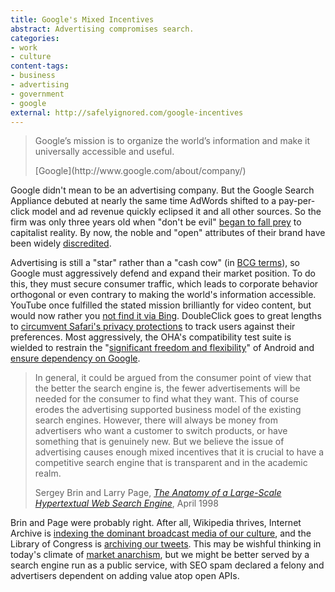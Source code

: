 ```yaml
---
title: Google's Mixed Incentives
abstract: Advertising compromises search.
categories:
- work
- culture
content-tags:
- business
- advertising
- government
- google
external: http://safelyignored.com/google-incentives
---
```


> Google’s mission is to organize the world’s information and make it universally accessible and useful.
> <footer>[Google](http://www.google.com/about/company/)</footer>

Google didn't mean to be an advertising company. But the Google Search Appliance debuted at nearly the same time AdWords shifted to a pay-per-click model and ad revenue quickly eclipsed it and all other sources. So the firm was only three years old when "don't be evil" [began to fall prey][evil] to capitalist reality. By now, the noble and "open" attributes of their brand have been widely [discredited].

[evil]: http://www.wired.com/wired/archive/11.01/google.html
[discredited]: http://johnaugust.com/2011/on-google-and-evil

Advertising is still a "star" rather than a "cash cow" (in [BCG terms][bcg]), so Google must aggressively defend and expand their market position. To do this, they must secure consumer traffic, which leads to corporate behavior orthogonal or even contrary to making the world's information accessible. YouTube once fulfilled the stated mission brilliantly for video content, but would now rather you [not find it via Bing][bing]. DoubleClick goes to great lengths to [circumvent Safari's privacy protections][cookies] to track users against their preferences. Most aggressively, the OHA's compatibility test suite is wielded to restrain the "[significant freedom and flexibility][oha]" of Android and [ensure dependency on Google][android].

[bcg]: http://www.bcg.com/about_bcg/history/history_1968.aspx
[bing]: http://blogs.technet.com/b/microsoft_on_the_issues/archive/2011/03/30/adding-our-voice-to-concerns-about-search-in-europe.aspx
[cookies]: http://business.ftc.gov/blog/2012/08/milking-cookies-ftcs-225-million-settlement-google
[oha]: http://googlepress.blogspot.com/2007/11/industry-leaders-announce-open-platform.html
[android]: http://www.tightwind.net/2011/01/android-isnt-about-building-a-mobile-platform/

> In general, it could be argued from the consumer point of view that the better the search engine is, the fewer advertisements will be needed for the consumer to find what they want. This of course erodes the advertising supported business model of the existing search engines. However, there will always be money from advertisers who want a customer to switch products, or have something that is genuinely new. But we believe the issue of advertising causes enough mixed incentives that it is crucial to have a competitive search engine that is transparent and in the academic realm.
> <footer>Sergey Brin and Larry Page, <a href="http://infolab.stanford.edu/~backrub/google.html"><cite>The Anatomy of a Large-Scale Hypertextual Web Search Engine</cite></a>, April 1998</footer>

Brin and Page were probably right. After all, Wikipedia thrives, Internet Archive is [indexing the dominant broadcast media of our culture][iatv], and the Library of Congress is [archiving our tweets][tweets]. This may be wishful thinking in today's climate of [market anarchism][], but we might be better served by a search engine run as a public service, with SEO spam declared a felony and advertisers dependent on adding value atop open APIs.

[iatv]: http://www.nytimes.com/2012/09/18/business/media/internet-archive-amasses-all-tv-news-since-2009.html?_r=1
[tweets]: http://www.niemanlab.org/2012/07/that-plan-to-archive-every-tweet-in-the-library-of-congress-definitely-still-happening/
[market anarchism]: http://en.wikipedia.org/wiki/Anarcho-capitalism
